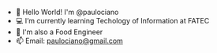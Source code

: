 - 👋 Hello World! I'm @paulociano
- 💻 I’m currently learning Techology of Information at FATEC
- 🍫  I'm also a Food Engineer
- 📫 Email: paulociano@gmail.com

